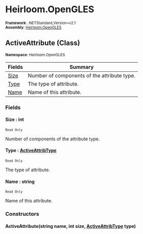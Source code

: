 # Heirloom.OpenGLES

<small>**Framework**: .NETStandard,Version=v2.1</small>  
<small>**Assembly**: [Heirloom.OpenGLES](../heirloom.opengles/heirloom.opengles.md)</small>  

## ActiveAttribute (Class)
<small>**Namespace**: Heirloom.OpenGLES</sub></small>  

| Fields | Summary |
|-------|---------|
| [Size](#SIZ9C9392F9) | Number of components of the attribute type. |
| [Type](#TYP233312DE) | The type of attribute. |
| [Name](#NAM5943D12B) | Name of this attribute. |

### Fields

#### <a name="SIZ9C9392F9"></a>Size : int
<small>`Read Only`</small>

Number of components of the attribute type.

#### <a name="TYP233312DE"></a>Type : [ActiveAttribType](heirloom.opengles.activeattribtype.md)
<small>`Read Only`</small>

The type of attribute.

#### <a name="NAM5943D12B"></a>Name : string
<small>`Read Only`</small>

Name of this attribute.

### Constructors

#### ActiveAttribute(string name, int size, [ActiveAttribType](heirloom.opengles.activeattribtype.md) type)


